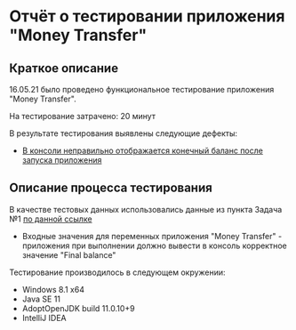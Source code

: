 # Отчёт о тестировании приложения "Money Transfer"

## Краткое описание

16.05.21 было проведено функциональное тестирование приложения "Money Transfer".

На тестирование затрачено: 20 минут

В результате тестирования выявлены следующие дефекты:
* [В консоли неправильно отображается конечный баланс после запуска приложения](https://github.com/MikhailPonomarev/1.2.1-Money-Transfer/issues/1)


## Описание процесса тестирования

В качестве тестовых данных использовались данные из пункта Задача №1 [по данной ссылке](https://github.com/netology-code/javaqa-homeworks/tree/master/programming)
* Входные значения для переменных приложения "Money Transfer" - приложения при выполнении должно вывести в консоль корректное значение "Final balance"


Тестирование производилось в следующем окружении:
* Windows 8.1 x64
* Java SE 11
* AdoptOpenJDK build 11.0.10+9
* IntelliJ IDEA